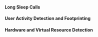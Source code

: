 
#### Long Sleep Calls

#### User Activity Detection and  Footprinting 

#### Hardware and Virtual Resource Detection

